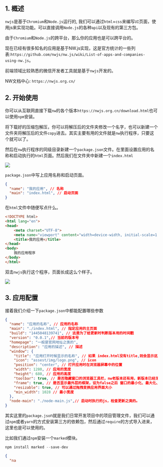 ## 1. 概述

```nwjs```是基于```Chromium```和```Node.js```运行的, 我们可以通过```html```+```css```来编写```UI```页面，使用js来实现功能。可以直接调用```Node.js```的各种```api```以及现有的第三方包。

由于```Chromium```和```Node.js```的跨平台，那么你的应用也是可以跨平台的。

现在已经有很多知名的应用是基于NW.js实现，这是官方统计的一些列表:```https://github.com/nwjs/nw.js/wiki/List-of-apps-and-companies-using-nw.js```。

前端领域比较熟悉的微信开发者工具就是基于```nwjs```开发的。

NW文档中心: ```https://nwjs.org.cn/```

## 2. 开始使用

你可以从互联网直接下载```nw```的各个版本```https://nwjs.org.cn/download.html```也可以使用```npm```安装。

将下载好的压缩包解压，你可以将解压后的文件夹修改一个名字，也可以新建一个文件夹将解压后的文件```copy```进去。其实主要有用的文件就是```nw```执行程序，只要这个就可以了。

然后在```nw```执行程序的同级目录新建一个```package.json```文件。在里面设置应用的名称和启动执行的```html```页面。然后我们在文件夹中新建一个```index.html```

![](https://p3-juejin.byteimg.com/tos-cn-i-k3u1fbpfcp/7846cacda68647f7b9e8898978ab2aa3~tplv-k3u1fbpfcp-watermark.image)

```package.json```中写上应用名称和启动页面。

```json
{
  "name": "我的应用", // 名称
  "main": "index.html", // 启动页面
}
```

在```html```文件中随便写点什么。

```html
<!DOCTYPE html>
<html lang="en">
<head>
    <meta charset="UTF-8">
    <meta name="viewport" content="width=device-width, initial-scale=1.0">
    <title>我的应用</title>
</head>
<body>
    我的应用程序
</body>
</html>
```

双击```nwjs```执行这个程序，页面长成这么个样子。

![](https://p9-juejin.byteimg.com/tos-cn-i-k3u1fbpfcp/8dd384d5256d46bf8deefd07e62741ad~tplv-k3u1fbpfcp-watermark.image)

## 3. 应用配置

接着我们介绍一下```package.json```中都能配置哪些参数

```json
{
  "name": "应用的名称", // 应用的名称
  "main": "./index.html", // 指定应用的主页面
  "build": "1445048139741", // 这是为了给更新时判断版本用的时间戳
  "version": "0.0.1",// 当前的版本号
  "homepage": "一般是官网地址之类的",
  "description": "应用的描述", // 描述
  "window": {
    "title": "应用打开时候显示的名称", // 如果 index.html没有title,则会显示这里的值
    "icon": "assest/img/logo.png", // icon
    "position": "center", // 打开应用时在浏览器屏幕中的位置
    "width": 1280, // 应用的宽度
    "height": 680, // 应用的高度
    "toolbar": true, // 是否隐藏窗口的浏览器工具栏，nw老版本还有用，新版本已经无效了
    "frame": true, // 是否显示最外层的框架，设为false之后 窗口的最小化、最大化、关闭 就没有了
    "resizable": true, // 可以通过拖拽变换应用界面大小
    "min_width": 1028 // 最小宽度
  },
  "node-main": "./node-main.js",// 启动时执行的js，检查更新之类的。
}
```

其实这里的```package.jso```n就是我们日常开发项目中的项目管理文件，我们可以通过```npm```或者```yarn```的方式安装第三方的依赖包，然后通过```require```的方式导入进来，这里也是可以使用的。

比如我们通过```npm```安装一个```marked```模块。

```js
npm install marked --save-dev
```

```json
{
  "na